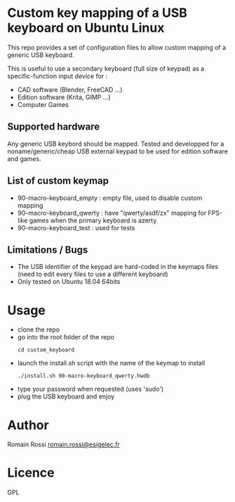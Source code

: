 # Custom key mapping of a USB keyboard on Ubuntu Linux

This repo provides a set of configuration files to allow custom mapping
of a generic USB keyboard.

This is useful to use a secondary keyboard (full size of keypad) as a
specific-function input device for :
- CAD software (Blender, FreeCAD ...)
- Edition software (Krita, GIMP ...)
- Computer Games

## Supported hardware

Any generic USB keybord should be mapped. Tested and developped for a
noname/generic/cheap USB external keypad to be used for edition software
and games.

## List of custom keymap

- 90-macro-keyboard_empty : empty file, used to disable custom mapping
- 90-macro-keyboard_qwerty : have "qwerty/asdf/zx" mapping for FPS-like games when the primary keyboard is azerty
- 90-macro-keyboard_test : used for tests

## Limitations / Bugs

- The USB identifier of the keypad are hard-coded in the keymaps files (need to edit every files to use a different keyboard)
- Only tested on Ubuntu 18.04 64bits

# Usage

- clone the repo
- go into the root folder of the repo
	```
	cd custom_keyboard
	```
- launch the install.sh script with the name of the keymap to install
	```
	./install.sh 90-macro-keyboard_qwerty.hwdb
	```
- type your password when requested (uses 'sudo')
- plug the USB keyboard and enjoy

# Author

Romain Rossi <romain.rossi@esigelec.fr>

# Licence

GPL
